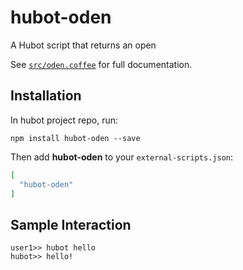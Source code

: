 # hubot-oden

A Hubot script that returns an open

See [`src/oden.coffee`](src/oden.coffee) for full documentation.

## Installation

In hubot project repo, run:

`npm install hubot-oden --save`

Then add **hubot-oden** to your `external-scripts.json`:

```json
[
  "hubot-oden"
]
```

## Sample Interaction

```
user1>> hubot hello
hubot>> hello!
```
